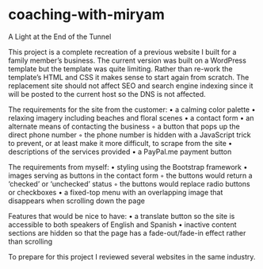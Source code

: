 # coaching-with-miryam


A Light at the End of the Tunnel

This project is a complete recreation of a previous website I built for a family member’s business. The current version was built on a WordPress template but the template was quite limiting. Rather than re-work the template’s HTML and CSS it makes sense to start again from scratch. The replacement site should not affect SEO and search engine indexing since it will be posted to the current host so the DNS is not affected.

The requirements for the site from the customer:
    • a calming color palette
    • relaxing imagery including beaches and floral scenes
    • a contact form
    • an alternate means of contacting the business
        ◦ a button that pops up the direct phone number
        ◦ the phone number is hidden with a JavaScript trick to prevent, or at least make it more difficult, to scrape from the site
    • descriptions of the services provided
    • a PayPal.me payment button

The requirements from myself:
    • styling using the Bootstrap framework
    • images serving as buttons in the contact form
        ◦ the buttons would return a ‘checked’ or ‘unchecked’ status
        ◦ the buttons would replace radio buttons or checkboxes
    • a fixed-top menu with an overlapping image that disappears when scrolling down the page

Features that would be nice to have:
    • a translate button so the site is accessible to both speakers of English and Spanish
    • inactive content sections are hidden so that the page has a fade-out/fade-in effect rather than scrolling

To prepare for this project I reviewed several websites in the same industry.
